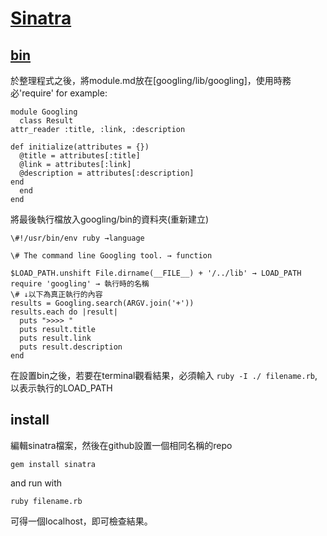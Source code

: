 [Sinatra](https://github.com/sinatra/sinatra)
===========
[bin](https://github.com/Iamyuan/googling/blob/master/bin/googling)
-------
於整理程式之後，將module.md放在[googling/lib/googling]，使用時務必'require' for example:


    module Googling
      class Result
    attr_reader :title, :link, :description
    
    def initialize(attributes = {})
      @title = attributes[:title]
      @link = attributes[:link]
      @description = attributes[:description]
    end
      end
    end


將最後執行檔放入googling/bin的資料夾(重新建立)

    \#!/usr/bin/env ruby →language
    
    \# The command line Googling tool. → function
    
    $LOAD_PATH.unshift File.dirname(__FILE__) + '/../lib' → LOAD_PATH
    require 'googling' → 執行時的名稱
    \# ↓以下為真正執行的內容
    results = Googling.search(ARGV.join('+'))
    results.each do |result|
      puts ">>>> "
      puts result.title
      puts result.link
      puts result.description
    end
    

在設置bin之後，若要在terminal觀看結果，必須輸入 `ruby -I ./ filename.rb`, 以表示執行的LOAD_PATH


install
------
編輯sinatra檔案，然後在github設置一個相同名稱的repo

```gem install sinatra```

and run with

```ruby filename.rb```

可得一個localhost，即可檢查結果。